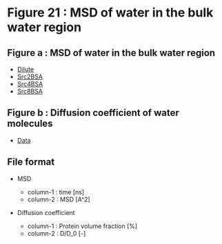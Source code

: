 # Figure 21 : MSD of water in the bulk water region

## Figure a : MSD of water in the bulk water region

* [Dilute](./a/data.dilute)
* [Src2BSA](./a/data.src2bsa)
* [Src4BSA](./a/data.src4bsa)
* [Src8BSA](./a/data.src8bsa)

## Figure b : Diffusion coefficient of water molecules

* [Data](./b/data)

## File format

* MSD
    * column-1 : time [ns]
    * column-2 : MSD  [A^2]

* Diffusion coefficient 
    * column-1 : Protein volume fraction [%]
    * column-2 : D/D\_0 [-]
